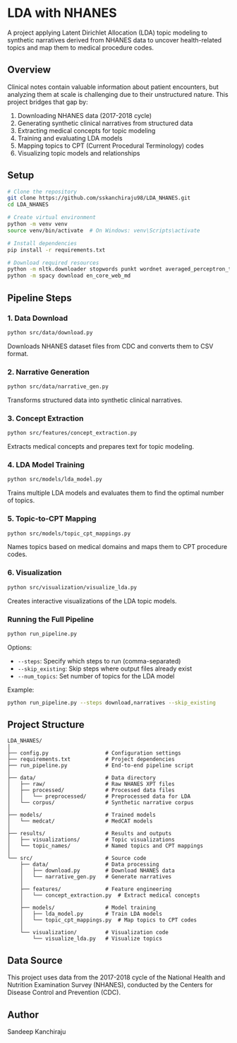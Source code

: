 # LDA with NHANES

A project applying Latent Dirichlet Allocation (LDA) topic modeling to synthetic narratives derived from NHANES data to uncover health-related topics and map them to medical procedure codes.

## Overview

Clinical notes contain valuable information about patient encounters, but analyzing them at scale is challenging due to their unstructured nature. This project bridges that gap by:

1. Downloading NHANES data (2017-2018 cycle)
2. Generating synthetic clinical narratives from structured data
3. Extracting medical concepts for topic modeling
4. Training and evaluating LDA models 
5. Mapping topics to CPT (Current Procedural Terminology) codes
6. Visualizing topic models and relationships

## Setup

```bash
# Clone the repository
git clone https://github.com/sskanchiraju98/LDA_NHANES.git
cd LDA_NHANES

# Create virtual environment
python -m venv venv
source venv/bin/activate  # On Windows: venv\Scripts\activate

# Install dependencies
pip install -r requirements.txt

# Download required resources
python -m nltk.downloader stopwords punkt wordnet averaged_perceptron_tagger
python -m spacy download en_core_web_md
```

## Pipeline Steps

### 1. Data Download
```bash
python src/data/download.py
```
Downloads NHANES dataset files from CDC and converts them to CSV format.

### 2. Narrative Generation
```bash
python src/data/narrative_gen.py
```
Transforms structured data into synthetic clinical narratives.

### 3. Concept Extraction
```bash
python src/features/concept_extraction.py
```
Extracts medical concepts and prepares text for topic modeling.

### 4. LDA Model Training
```bash
python src/models/lda_model.py
```
Trains multiple LDA models and evaluates them to find the optimal number of topics.

### 5. Topic-to-CPT Mapping
```bash
python src/models/topic_cpt_mappings.py
```
Names topics based on medical domains and maps them to CPT procedure codes.

### 6. Visualization
```bash
python src/visualization/visualize_lda.py
```
Creates interactive visualizations of the LDA topic models.

### Running the Full Pipeline

```bash
python run_pipeline.py
```

Options:
- `--steps`: Specify which steps to run (comma-separated)
- `--skip_existing`: Skip steps where output files already exist
- `--num_topics`: Set number of topics for the LDA model

Example:
```bash
python run_pipeline.py --steps download,narratives --skip_existing
```

## Project Structure

```
LDA_NHANES/
│
├── config.py                  # Configuration settings
├── requirements.txt           # Project dependencies
├── run_pipeline.py            # End-to-end pipeline script
│
├── data/                      # Data directory
│   ├── raw/                   # Raw NHANES XPT files
│   ├── processed/             # Processed data files
│   │   └── preprocessed/      # Preprocessed data for LDA
│   └── corpus/                # Synthetic narrative corpus
│
├── models/                    # Trained models
│   └── medcat/                # MedCAT models
│
├── results/                   # Results and outputs
│   ├── visualizations/        # Topic visualizations
│   └── topic_names/           # Named topics and CPT mappings
│
└── src/                       # Source code
    ├── data/                  # Data processing
    │   ├── download.py        # Download NHANES data
    │   └── narrative_gen.py   # Generate narratives
    │
    ├── features/              # Feature engineering
    │   └── concept_extraction.py  # Extract medical concepts
    │
    ├── models/                # Model training
    │   ├── lda_model.py       # Train LDA models
    │   └── topic_cpt_mappings.py  # Map topics to CPT codes
    │
    └── visualization/         # Visualization code
        └── visualize_lda.py   # Visualize topics
```

## Data Source

This project uses data from the 2017-2018 cycle of the National Health and Nutrition Examination Survey (NHANES), conducted by the Centers for Disease Control and Prevention (CDC).

## Author

Sandeep Kanchiraju
